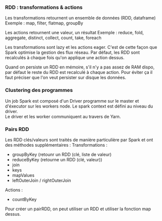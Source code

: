 
### RDD : transformations & actions

Les transformations retournent un ensemble de données (RDD, dataframe)
Exemple : map, filter, flatmap, groupBy

Les actions retournent une valeur, un résultat
Exemple : reduce, fold, aggregate, distinct, collect, count, take, foreach

Les transformations sont lazy et les actions eager. C'est de cette façon que Spark optimise la gestion des flux réseau.
Par défaut, les RDD sont recalculés à chaque fois qu'on applique une action dessus.

Quand on persiste un RDD en mémoire, s'il n'y a pas assez de RAM dispo, par défaut le reste du RDD est recalculé à chaque action.
Pour éviter ça il faut préciser que l'on veut persister sur disque les données.


### Clustering des programmes

Un job Spark est composé d'un Driver programme sur le master et d'éxecutor sur les workers node.
Le spark context est défini au niveau du driver. <br>
Le driver et les worker communiquent au travers de Yarn.

### Pairs RDD

Les RDD clés/valeurs sont traités de manière particulière par Spark et ont des méthodes supplémentaires :
Transformations : 
  * groupByKey (retounr un RDD (clé, liste de valeur)
  * reduceByKey (retourne un RDD (clé, valeur))
  * join
  * keys
  * mapValues
  * leftOuterJoin / rightOuterJoin
  
Actions : 
  * countByKey
  
Pour créer un pairRDD, on peut utiliser un RDD et utiliser la fonction map dessus.

